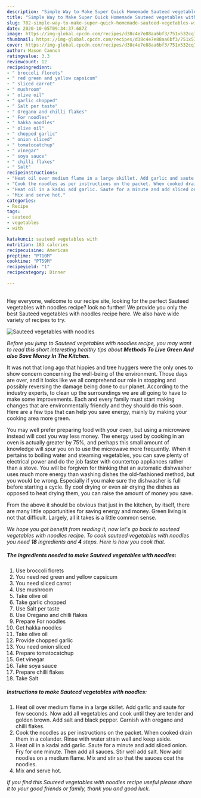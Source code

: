 ```yaml
---
description: "Simple Way to Make Super Quick Homemade Sauteed vegetables with noodles"
title: "Simple Way to Make Super Quick Homemade Sauteed vegetables with noodles"
slug: 782-simple-way-to-make-super-quick-homemade-sauteed-vegetables-with-noodles
date: 2020-10-05T09:34:37.687Z
image: https://img-global.cpcdn.com/recipes/d38c4e7e88aa6bf3/751x532cq70/sauteed-vegetables-with-noodles-recipe-main-photo.jpg
thumbnail: https://img-global.cpcdn.com/recipes/d38c4e7e88aa6bf3/751x532cq70/sauteed-vegetables-with-noodles-recipe-main-photo.jpg
cover: https://img-global.cpcdn.com/recipes/d38c4e7e88aa6bf3/751x532cq70/sauteed-vegetables-with-noodles-recipe-main-photo.jpg
author: Mason Cannon
ratingvalue: 3.3
reviewcount: 12
recipeingredient:
- " broccoli florets"
- " red green and yellow capsicum"
- " sliced carrot"
- " mushroom"
- " olive oil"
- " garlic chopped"
- " Salt per taste"
- " Oregano and chilli flakes"
- " For noodles"
- " hakka noodles"
- " olive oil"
- " chopped garlic"
- " onion sliced"
- " tomatocatchup"
- " vinegar"
- " soya sauce"
- " chilli flakes"
- " Salt"
recipeinstructions:
- "Heat oil over medium flame in a large skillet. Add garlic and saute for few seconds. Now add all vegetables and cook until they are tender and golden brown. Add salt and black pepper. Garnish with oregano and chilli flakes."
- "Cook the noodles as per instructions on the packet. When cooked drain them in a colander. Rinse with water strain well and keep aside."
- "Heat oil in a kadai add garlic. Saute for a minute and add sliced onion. Fry for one minute. Then add all sauces. Stir well add salt. Now add noodles on a medium flame. Mix and stir so that the sauces coat the noodles."
- "Mix and serve hot."
categories:
- Recipe
tags:
- sauteed
- vegetables
- with

katakunci: sauteed vegetables with 
nutrition: 183 calories
recipecuisine: American
preptime: "PT10M"
cooktime: "PT59M"
recipeyield: "1"
recipecategory: Dinner

---
```

<br>
Hey everyone, welcome to our recipe site, looking for the perfect Sauteed vegetables with noodles recipe? look no further! We provide you only the best Sauteed vegetables with noodles recipe here. We also have wide variety of recipes to try.
<br>


![Sauteed vegetables with noodles](https://img-global.cpcdn.com/recipes/d38c4e7e88aa6bf3/751x532cq70/sauteed-vegetables-with-noodles-recipe-main-photo.jpg)

<i>Before you jump to Sauteed vegetables with noodles recipe, you may want to read this short interesting healthy tips about 
<strong>Methods To Live Green And also Save Money In The Kitchen</strong>.</i>
</br>

It was not that long ago that hippies and tree huggers were the only ones to show concern concerning the well-being of the environment. Those days are over, and it looks like we all comprehend our role in stopping and possibly reversing the damage being done to our planet. According to the industry experts, to clean up the surroundings we are all going to have to make some improvements. Each and every family must start making changes that are environmentally friendly and they should do this soon. Here are a few tips that can help you save energy, mainly by making your cooking area more green.

You may well prefer preparing food with your oven, but using a microwave instead will cost you way less money. The energy used by cooking in an oven is actually greater by 75%, and perhaps this small amount of knowledge will spur you on to use the microwave more frequently. When it pertains to boiling water and steaming vegetables, you can save plenty of electrical power and do the job faster with countertop appliances rather than a stove. You will be forgiven for thinking that an automatic dishwasher uses much more energy than washing dishes the old-fashioned method, but you would be wrong. Especially if you make sure the dishwasher is full before starting a cycle. By cool drying or even air drying the dishes as opposed to heat drying them, you can raise the amount of money you save.

From the above it should be obvious that just in the kitchen, by itself, there are many little opportunities for saving energy and money. Green living is not that difficult. Largely, all it takes is a little common sense.


<i>We hope you got benefit from reading it, now let's go back to sauteed vegetables with noodles recipe. To cook sauteed vegetables with noodles you need <strong>18</strong> ingredients and <strong>4</strong> steps. Here is how you cook that.
</i>

##### The ingredients needed to make Sauteed vegetables with noodles:

1. Use  broccoli florets
1. You need  red green and yellow capsicum
1. You need  sliced carrot
1. Use  mushroom
1. Take  olive oil
1. Take  garlic chopped
1. Use  Salt per taste
1. Use  Oregano and chilli flakes
1. Prepare  For noodles
1. Get  hakka noodles
1. Take  olive oil
1. Provide  chopped garlic
1. You need  onion sliced
1. Prepare  tomatocatchup
1. Get  vinegar
1. Take  soya sauce
1. Prepare  chilli flakes
1. Take  Salt


##### Instructions to make Sauteed vegetables with noodles:

1. Heat oil over medium flame in a large skillet. Add garlic and saute for few seconds. Now add all vegetables and cook until they are tender and golden brown. Add salt and black pepper. Garnish with oregano and chilli flakes.
1. Cook the noodles as per instructions on the packet. When cooked drain them in a colander. Rinse with water strain well and keep aside.
1. Heat oil in a kadai add garlic. Saute for a minute and add sliced onion. Fry for one minute. Then add all sauces. Stir well add salt. Now add noodles on a medium flame. Mix and stir so that the sauces coat the noodles.
1. Mix and serve hot.


<i>If you find this Sauteed vegetables with noodles recipe useful please share it to your good friends or family, thank you and good luck.</i>
